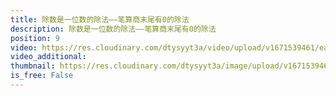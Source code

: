 ```yaml
---
title: 除数是一位数的除法——笔算商末尾有0的除法
description: 除数是一位数的除法——笔算商末尾有0的除法
position: 9
video: https://res.cloudinary.com/dtysyyt3a/video/upload/v1671539461/easymath/3年级下/02单元除数是一位数的除法/qrpt9tljmtbb7ocbxhto.mp4
video_additional: 
thumbnail: https://res.cloudinary.com/dtysyyt3a/image/upload/v1671539464/easymath/3年级下/02单元除数是一位数的除法/rx2pm3rcgbx8d1dfvol9.png
is_free: False
---
```

